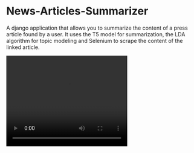 # News-Articles-Summarizer
A django application that allows you to summarize the content of a press article found by a user. It uses the T5 model for summarization, the LDA algorithm for topic modeling and Selenium to scrape the content of the linked article.

<video width="320" height="240" controls>
  <source src="summarizer_app.mp4" type="video/mp4">
  Twoja przeglądarka nie obsługuje odtwarzacza wideo.
</video>
